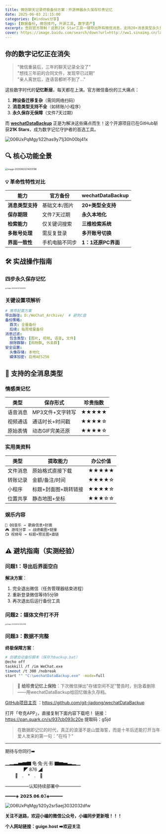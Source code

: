 ```yaml
---
title: 微信聊天记录终极备份方案：开源神器永久保存珍贵记忆
date: 2025-06-03 21:15:00
categories: [Windows分享]
tags: [数据备份, 微信技巧, 开源工具, 数字遗产]
excerpt: 告别官方限制！这款21K Star工具一键导出所有微信消息，支持20+消息类型永久保存
cover: https://image.baidu.com/search/down?url=http://ww1.sinaimg.cn/large/006UxPqMgy1i22has9y71j30h00bj41x.jpg
---
```


## 你的数字记忆正在消失

> "微信重装后，三年的聊天记录全没了"  
> "想找三年前的合同文件，发现早已过期"  
> "亲人离世后，连语音都听不到了..."

这些数字时代的**记忆断层**，每天都在上演。官方微信备份的三大痛点：  
1. **跨设备迁移复杂**（需同网络扫码）  
2. **消息类型支持不全**（如转账/小程序）  
3. **永久保存无保障**（文件7天过期）  

而 **[wechatDataBackup](https://github.com/git-jiadong/wechatDataBackup)** 正是为解决这些痛点而生！这个开源项目已在GitHub斩获**21K Stars**，成为数字记忆守护者的首选工具。

<img src='https://image.baidu.com/search/down?url=http://ww1.sinaimg.cn/large/006UxPqMgy1i22has9y71j30h00bj41x.jpg' alt='006UxPqMgy1i22has9y71j30h00bj41x'/>

## 🔍 核心功能全景

<img src="https://image.baidu.com/search/down?url=http://ww1.sinaimg.cn/large/006UxPqMgy1i22h3qae3vj30w407o762.jpg" alt="image-20250603214005196" style="zoom: 50%;" />

### 💡 革命性特性对比
| 能力             | 官方备份       | wechatDataBackup   |
| ---------------- | -------------- | ------------------ |
| **消息类型支持** | 基础文本/图片  | **20+类型全支持**  |
| **保存期限**     | 文件7天过期    | **永久本地化**     |
| **检索能力**     | 仅关键词搜索   | **三维检索系统**   |
| **多账号处理**   | 需反复登录     | **多开账号切换**   |
| **界面一致性**   | 手机电脑不同步 | **1：1还原PC界面** |

## 🛠️ 实战操作指南
### 四步永久保存记忆



<img src="https://image.baidu.com/search/down?url=http://ww1.sinaimg.cn/large/006UxPqMgy1i22h2zxk5cj310g0lu0vx.jpg" alt="image-20250603213928152" style="zoom:33%;" />

### 关键设置项解析
```yaml
# 推荐配置方案
导出路径: D:/WeChat_Archive/  # 避免C盘
备份策略:
  首次: 全量备份
  后续: 每周增量备份
消息过滤:
  包含类型: [图片, 视频, 语音, 文件]
  排除群聊: [购物群, 外卖群]
安全设置:
  头像存储: 本地化
  媒体加密: 启用AES256
```

## 🌈 支持的全消息类型
### 情感类记忆
| 类型     | 保存形式         | 珍贵指数 |
| -------- | ---------------- | -------- |
| 语音消息 | MP3文件+文字转写 | ★★★★★    |
| 视频通话 | 通话时长+时间戳  | ★★★★☆    |
| 原始表情 | 动态GIF完美还原  | ★★★★☆    |

### 实用类资料
| 类型     | 提取能力             | 办公价值 |
| -------- | -------------------- | -------- |
| 文件消息 | 原始格式直接下载     | ★★★★★    |
| 转账记录 | 金额/备注/时间       | ★★★★☆    |
| 小程序   | 标题+封面图+跳转链接 | ★★★★☆    |
| 位置共享 | 静态地图+坐标        | ★★★☆☆    |

### 娱乐内容
```markdown
🎵 QQ音乐 → 歌曲信息+封面  
🎮 游戏分享 → 战绩截图+链接  
📺 视频号 → 标题+预览图+直链  
```

## ⚠️ 避坑指南（实测经验）
### 问题1：导出后界面空白
**解决方案**：  
1. 完全退出微信（任务管理器结束进程）  
2. 重新登录微信等待5分钟  
3. 再次退出后运行备份工具  

### 问题2：媒体文件打不开

<img src="https://image.baidu.com/search/down?url=http://ww1.sinaimg.cn/large/006UxPqMgy1i22gzvdroej30gw0v4q67.jpg" alt="image-20250603213624786" style="zoom:33%;" />

### 问题3：数据不完整
**终极保障方案**：  
```bash
# 创建自动备份脚本（保存为backup.bat）
@echo off
taskkill /f /im WeChat.exe
timeout /t 300 /nobreak
start "" "C:\wechatDataBackup.exe" -mode=full
```

> 💎 **给珍贵记忆上保险**：下次微信弹出"存储空间不足"警告时，别急着删除——用wechatDataBackup给回忆做永久存档。

[GitHub项目主页](https://github.com/git-jiadong/wechatDataBackup) ：https://github.com/git-jiadong/wechatDataBackup

打开「夸克APP」，直接复制下面内容下载吧！
链接：https://pan.quark.cn/s/937cb093c20e
提取码：g5jd

> 在数据即记忆的时代，真正的浪漫不是山盟海誓，而是十年后还能打开当年爱人发来的第一句："在吗？”

---

期待与你同行➡️

▁▂▃▅▆▇ 龟·兔·光·影 ▇▆▅▃▂▁  
　　　　           ◤ 876 ◢  
　　            🐢　.　*　.　🐇  

—————–认知持续部署中—————

━━━━◈ 𝟮𝟬𝟮𝟱.𝟬𝟲.𝟬3◈━━━━━

<img src='https://image.baidu.com/search/down?url=http://ww1.sinaimg.cn/large/006UxPqMgy1i20y2sr5aej3032032dfw.jpg' alt='006UxPqMgy1i20y2sr5aej3032032dfw'/>

**关注不迷路，欢迎小编的微信公众号，小编同步更新哦！！！**

**个人网站链接：guige.host                        ➡️欢迎关注** 

